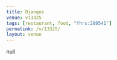 ```yaml
---
title: Djangos
venue: v13325
tags: [restaurant, food, "fhrs:289541"]
permalink: /v/13325/
layout: venue
---
```

null